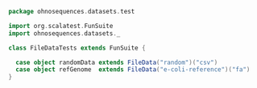 
```scala
package ohnosequences.datasets.test

import org.scalatest.FunSuite
import ohnosequences.datasets._

class FileDataTests extends FunSuite {

  case object randomData extends FileData("random")("csv")
  case object refGenome  extends FileData("e-coli-reference")("fa")
}

```




[main/scala/data.scala]: ../../main/scala/data.scala.md
[main/scala/fileData.scala]: ../../main/scala/fileData.scala.md
[main/scala/illumina/package.scala]: ../../main/scala/illumina/package.scala.md
[main/scala/illumina/reads.scala]: ../../main/scala/illumina/reads.scala.md
[main/scala/package.scala]: ../../main/scala/package.scala.md
[main/scala/resources.scala]: ../../main/scala/resources.scala.md
[test/scala/Datasets.scala]: Datasets.scala.md
[test/scala/fileData.scala]: fileData.scala.md